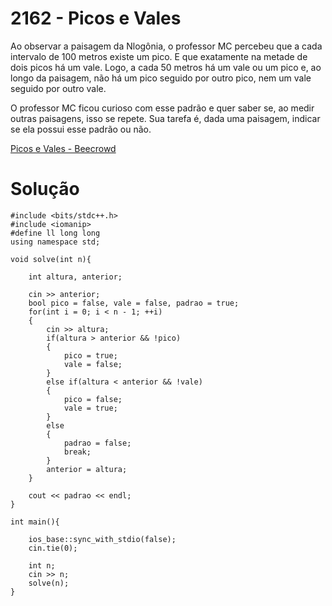 # 2162 - Picos e Vales

Ao observar a paisagem da Nlogônia, o professor MC percebeu que a cada intervalo de 100 metros existe um pico. E que exatamente na metade de dois picos há um vale. Logo, a cada 50 metros há um vale ou um pico e, ao longo da paisagem, não há um pico seguido por outro pico, nem um vale seguido por outro vale.

O professor MC ficou curioso com esse padrão e quer saber se, ao medir outras paisagens, isso se repete. Sua tarefa é, dada uma paisagem, indicar se ela possui esse padrão ou não.

[Picos e Vales - Beecrowd](https://www.beecrowd.com.br/judge/pt/problems/view/2162)

# Solução

```
#include <bits/stdc++.h>
#include <iomanip>
#define ll long long
using namespace std;

void solve(int n){

	int altura, anterior;

	cin >> anterior;
	bool pico = false, vale = false, padrao = true;
	for(int i = 0; i < n - 1; ++i)
    {
		cin >> altura;
		if(altura > anterior && !pico)
        {
			pico = true;
			vale = false;
		}
        else if(altura < anterior && !vale)
        {
			pico = false;
			vale = true;
		}
        else
        {
			padrao = false;
			break;
		}
		anterior = altura;
	}

	cout << padrao << endl;
}

int main(){

	ios_base::sync_with_stdio(false);
	cin.tie(0);

	int n;
	cin >> n;
	solve(n);
}
```
